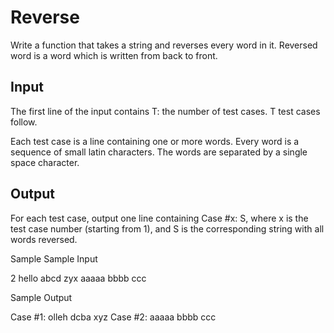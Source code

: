 # Reverse
Write a function that takes a string and reverses every word in it. Reversed word is a word which is written from back to front.

## Input
The first line of the input contains T: the number of test cases. T test cases follow.

Each test case is a line containing one or more words. Every word is a sequence of small latin characters. The words are separated by a single space character.

## Output
For each test case, output one line containing Case #x: S, where x is the test case number (starting from 1), and S is the corresponding string with all words reversed.

Sample
Sample Input

2
hello abcd zyx
aaaaa bbbb ccc

Sample Output

Case #1: olleh dcba xyz
Case #2: aaaaa bbbb ccc
